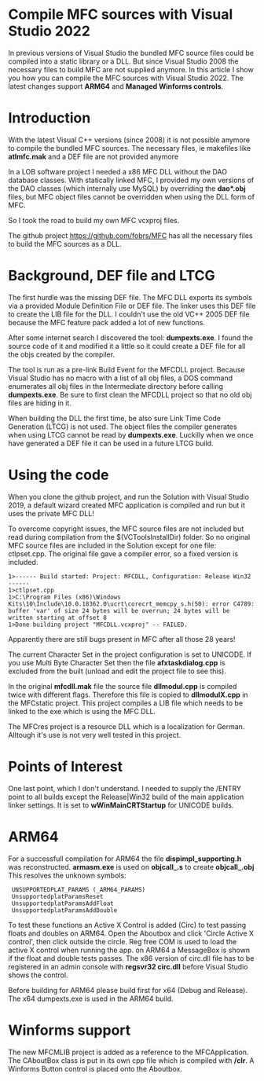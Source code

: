 # Compile MFC sources with Visual Studio 2022
In previous versions of Visual Studio the bundled MFC source files could be compiled into a static library or a DLL. But since Visual Studio 2008 the necessary files to build MFC are not supplied anymore. In this article I show you how you can compile the MFC sources with Visual Studio 2022. The latest changes support <b>ARM64</b> and <b>Managed Winforms controls</b>.
# Introduction
With the latest Visual C++ versions (since 2008) it is not possible anymore to compile the bundled MFC sources. The necessary files, ie makefiles like <b>atlmfc.mak</b> and a DEF file are not provided anymore

In a LOB software project I needed a x86 MFC DLL without the DAO database classes. With statically linked MFC, I provided my own versions of the DAO classes (which internally use MySQL) by overriding the <b>dao*.obj</b> files, but MFC object files cannot be overridden when using the DLL form of MFC. 

So I took the road to build my own MFC vcxproj files.

The github project https://github.com/fobrs/MFC has all the necessary files to build the MFC sources as a DLL.

# Background, DEF file and LTCG
The first hurdle was the missing DEF file. The MFC DLL exports its symbols via a provided Module Definition File or DEF file. The linker uses this DEF file to create the LIB file for the DLL. I couldn't use the old VC++ 2005 DEF file because the MFC feature pack added a lot of new functions.

After some internet search I discovered the tool: <b>dumpexts.exe</b>.  I found the source code of it and modified it a little so it could create a DEF file for all the objs created by the compiler.

The tool is run as a pre-link Build Event for the MFCDLL project. Because Visual Studio has no macro with a list of all obj files, a DOS command enumerates all obj files in the Intermediate directory before calling <b>dumpexts.exe</b>. Be sure to first clean the MFCDLL project so that no old obj files are hiding in it.

When building the DLL the first time, be also sure Link Time Code Generation (LTCG) is not used. The object files the compiler generates when using LTCG cannot be read by <b>dumpexts.exe</b>. Luckilly when we once have generated a DEF file it can be used in a future LTCG build. 

# Using the code
When you clone the github project, and run the Solution with Visual Studio 2019, a default wizard created MFC application is compiled and run but it uses the private MFC DLL!

To overcome copyright issues, the MFC source files are not included but read during compilation from the $(VCToolsInstallDir) folder. So no original MFC source files are included in the Solution except for one file: ctlpset.cpp. The original file gave a compiler error, so a fixed version is included.

```
1>------ Build started: Project: MFCDLL, Configuration: Release Win32 ------
1>ctlpset.cpp
1>C:\Program Files (x86)\Windows Kits\10\Include\10.0.18362.0\ucrt\corecrt_memcpy_s.h(50): error C4789: buffer 'var' of size 24 bytes will be overrun; 24 bytes will be written starting at offset 8
1>Done building project "MFCDLL.vcxproj" -- FAILED.
```
Apparently there are still bugs present in MFC after all those 28 years!

The current Character Set in the project configuration is set to UNICODE. If you use Multi Byte Character Set then the file <b>afxtaskdialog.cpp</b> is excluded from the built (unload and edit the project file to see this).

In the original <b>mfcdll.mak</b> file the source file <b>dllmodul.cpp</b> is compiled twice with different flags. Therefore this file is copied to <b>dllmodulX.cpp</b> in the MFCstatic project. This project compiles a LIB file which needs to be linked to the exe which is using the MFC DLL.

The MFCres project is a resource DLL which is a localization for German. Alltough it's use is not very well tested in this project.

# Points of Interest
One last point, which I don't understand. I needed to supply the /ENTRY point to all builds except the Release|Win32 build of the main application linker settings. It is set to <b>wWinMainCRTStartup</b> for UNICODE builds.

# ARM64
For a successfull compilation for ARM64 the file <b>dispimpl_supporting.h</b> was reconstructed. <b>armasm.exe</b> is used on <b>objcall_.s</b> to create <b>objcall_.obj</b> This resolves the unknown symbols:
```
 UNSUPPORTEDPLAT_PARAMS (_ARM64_PARAMS)
 UnsupportedplatParamsReset
 UnsupportedplatParamsAddFloat
 UnsupportedplatParamsAddDouble
 ```
To test these functions an Active X Control is added (Circ) to test passing floats and doubles on ARM64. Open the Aboutbox and click 'Circle Active X control', then click outside the circle. Reg free COM is used to load the active X control when running the app. on ARM64 a MessageBox is shown if the float and double tests passes. The x86 version of circ.dll file has to be registered in an admin console with <b>regsvr32 circ.dll</b> before Visual Studio shows the control.

Before building for ARM64 please build first for x64 (Debug and Release). The x64 dumpexts.exe is used in the ARM64 build.

# Winforms support
The new MFCMLIB project is added as a reference to the MFCApplication. The CAboutBox class is put in its own cpp file which is compiled with <b>/clr</b>. A Winforms Button control is placed onto the Aboutbox.


